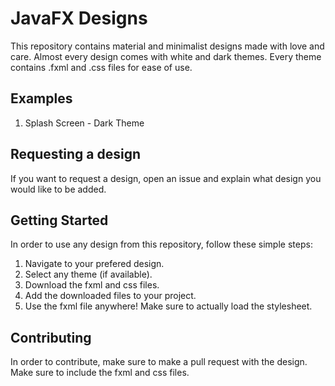 # JavaFX Designs
This repository contains material and minimalist designs made with love and care. Almost every design comes with white and dark themes. Every theme contains .fxml and .css files for ease of use.

## Examples
1. Splash Screen - Dark Theme


## Requesting a design

If you want to request a design, open an issue and explain what design you would like to be added.

## Getting Started
In order to use any design from this repository, follow these simple steps:
1. Navigate to your prefered design.
2. Select any theme (if available).
3. Download the fxml and css files.
4. Add the downloaded files to your project.
5. Use the fxml file anywhere! Make sure to actually load the stylesheet.

## Contributing
In order to contribute, make sure to make a pull request with the design. Make sure to include the fxml and css files.
